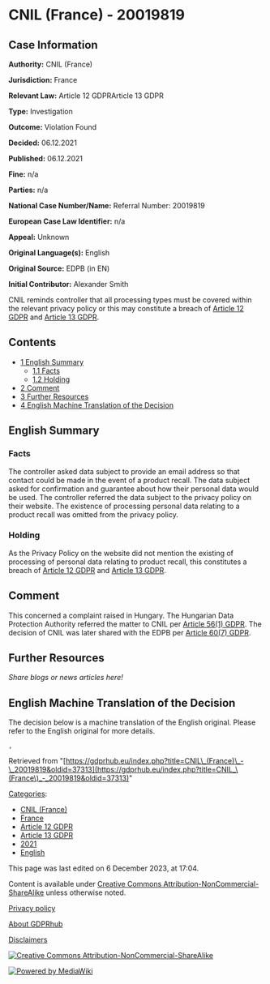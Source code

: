 # CNIL (France) - 20019819

## Case Information

**Authority:** CNIL (France)

**Jurisdiction:** France

**Relevant Law:** Article 12 GDPRArticle 13 GDPR

**Type:** Investigation

**Outcome:** Violation Found

**Decided:** 06.12.2021

**Published:** 06.12.2021

**Fine:** n/a

**Parties:** n/a

**National Case Number/Name:** Referral Number: 20019819

**European Case Law Identifier:** n/a

**Appeal:** Unknown

**Original Language(s):** English

**Original Source:** EDPB (in EN)

**Initial Contributor:** Alexander Smith

CNIL reminds controller that all processing types must be covered within the relevant privacy policy or this may constitute a breach of [Article 12 GDPR](/index.php?title=Article_12_GDPR "Article 12 GDPR") and [Article 13 GDPR](/index.php?title=Article_13_GDPR "Article 13 GDPR").

## Contents

*   [1 English Summary](#English_Summary)
    *   [1.1 Facts](#Facts)
    *   [1.2 Holding](#Holding)
*   [2 Comment](#Comment)
*   [3 Further Resources](#Further_Resources)
*   [4 English Machine Translation of the Decision](#English_Machine_Translation_of_the_Decision)

## English Summary

### Facts

The controller asked data subject to provide an email address so that contact could be made in the event of a product recall. The data subject asked for confirmation and guarantee about how their personal data would be used. The controller referred the data subject to the privacy policy on their website. The existence of processing personal data relating to a product recall was omitted from the privacy policy.

### Holding

As the Privacy Policy on the website did not mention the existing of processing of personal data relating to product recall, this constitutes a breach of [Article 12 GDPR](/index.php?title=Article_12_GDPR "Article 12 GDPR") and [Article 13 GDPR](/index.php?title=Article_13_GDPR "Article 13 GDPR").

## Comment

This concerned a complaint raised in Hungary. The Hungarian Data Protection Authority referred the matter to CNIL per [Article 56(1) GDPR](/index.php?title=Article_56_GDPR#1 "Article 56 GDPR"). The decision of CNIL was later shared with the EDPB per [Article 60(7) GDPR](/index.php?title=Article_60_GDPR#7 "Article 60 GDPR").

## Further Resources

_Share blogs or news articles here!_

## English Machine Translation of the Decision

The decision below is a machine translation of the English original. Please refer to the English original for more details.

```
,

```

Retrieved from "[https://gdprhub.eu/index.php?title=CNIL\_(France)\_-\_20019819&oldid=37313](https://gdprhub.eu/index.php?title=CNIL_\(France\)_-_20019819&oldid=37313)"

[Categories](/index.php?title=Special:Categories "Special:Categories"):

*   [CNIL (France)](/index.php?title=Category:CNIL_\(France\) "Category:CNIL (France)")
*   [France](/index.php?title=Category:France "Category:France")
*   [Article 12 GDPR](/index.php?title=Category:Article_12_GDPR "Category:Article 12 GDPR")
*   [Article 13 GDPR](/index.php?title=Category:Article_13_GDPR "Category:Article 13 GDPR")
*   [2021](/index.php?title=Category:2021 "Category:2021")
*   [English](/index.php?title=Category:English "Category:English")

This page was last edited on 6 December 2023, at 17:04.

Content is available under [Creative Commons Attribution-NonCommercial-ShareAlike](https://creativecommons.org/licenses/by-nc-sa/4.0/) unless otherwise noted.

[Privacy policy](/index.php?title=GDPRhub:Privacy_policy)

[About GDPRhub](/index.php?title=GDPRhub:About)

[Disclaimers](/index.php?title=GDPRhub:General_disclaimer)

[![Creative Commons Attribution-NonCommercial-ShareAlike](/resources/assets/licenses/cc-by-nc-sa.png)](https://creativecommons.org/licenses/by-nc-sa/4.0/)

[![Powered by MediaWiki](/resources/assets/poweredby_mediawiki_88x31.png)](https://www.mediawiki.org/)